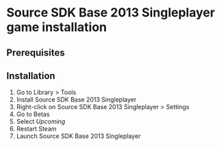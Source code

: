 # Source SDK Base 2013 Singleplayer game installation

## Prerequisites

## Installation

1. Go to Library &gt; Tools
2. Install Source SDK Base 2013 Singleplayer
3. Right-click on Source SDK Base 2013 Singleplayer &gt; Settings
4. Go to Betas
5. Select *Upcoming*
6. Restart Steam
7. Launch Source SDK Base 2013 Singleplayer

